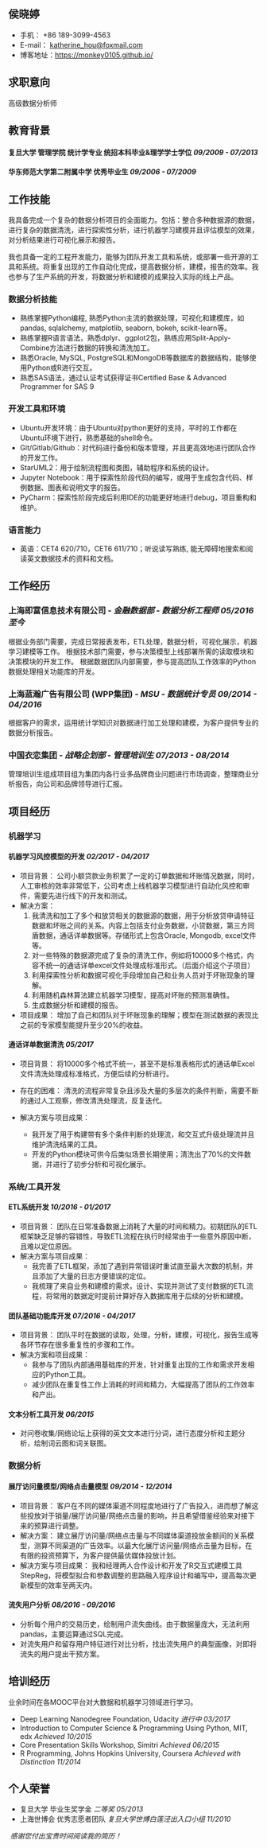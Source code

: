 ## 侯晓婷
* 手机： +86 189-3099-4563
* E-mail： katherine_hou@foxmail.com
* 博客地址：https://monkey0105.github.io/

## 求职意向
高级数据分析师

## 教育背景
#### 复旦大学 管理学院 统计学专业 统招本科毕业&理学学士学位          _09/2009 - 07/2013_
#### 华东师范大学第二附属中学  优秀毕业生            _09/2006 - 07/2009_ 

## 工作技能
我具备完成一个复杂的数据分析项目的全面能力。包括：整合多种数据源的数据，进行复杂的数据清洗，进行探索性分析，进行机器学习建模并且评估模型的效果，对分析结果进行可视化展示和报告。

我也具备一定的工程开发能力，能够为团队开发工具和系统，或部署一些开源的工具和系统。将重复出现的工作自动化完成，提高数据分析，建模，报告的效率。我也参与了生产系统的开发，将数据分析和建模的成果投入实际的线上产品。

### 数据分析技能
* 熟练掌握Python编程, 熟悉Python主流的数据处理，可视化和建模库，如pandas,  sqlalchemy,  matplotlib, seaborn, bokeh,  scikit-learn等。
* 熟练掌握R语言语法，熟悉dplyr、ggplot2包，熟练应用Split-Apply-Combine方法进行数据的转换和清洗加工。
* 熟悉Oracle, MySQL, PostgreSQL和MongoDB等数据库的数据结构，能够使用Python或R进行交互。
* 熟悉SAS语法，通过认证考试获得证书Certified Base & Advanced Programmer for SAS 9

### 开发工具和环境
* Ubuntu开发环境：由于Ubuntu对python更好的支持，平时的工作都在Ubuntu环境下进行，熟悉基础的shell命令。
* Git/Gitlab/Github：对代码进行备份和版本管理，并且更高效地进行团队合作的开发工作。
* StarUML2：用于绘制流程图和类图，辅助程序和系统的设计。
* Jupyter Notebook：用于探索性阶段代码的编写，或用于生成包含代码、样例数据、图表和说明文字的报告。
* PyCharm：探索性阶段完成后利用IDE的功能更好地进行debug，项目重构和维护。

### 语言能力
* 英语：CET4 620/710，CET6 611/710；听说读写熟练, 能无障碍地搜索和阅读英文数据技术的资料和文档。

## 工作经历
### 上海即富信息技术有限公司 - _金融数据部 - 数据分析工程师        05/2016  至今_
根据业务部门需要，完成日常报表发布，ETL处理，数据分析，可视化展示，机器学习建模等工作。
根据技术部门需要，参与决策模型上线部署所需的读取模块和决策模块的开发工作。
根据数据团队内部需要，参与提高团队工作效率的Python数据处理相关功能库的开发。

### 上海蓝瀚广告有限公司 (WPP集团) - _MSU - 数据统计专员       09/2014 - 04/2016_
根据客户的需求，运用统计学知识对数据进行加工处理和建模，为客户提供专业的数据分析报告。

### 中国衣恋集团 - _战略企划部 - 管理培训生         07/2013 - 08/2014_
管理培训⽣组成项⽬组为集团内各⾏业多品牌商业问题进⾏市场调查，整理商业分析报告，向公司和品牌领导进⾏汇报。

## 项目经历
### 机器学习
#### 机器学习风控模型的开发         _02/2017 - 04/2017_
* 项目背景：
  公司小额贷款业务积累了一定的订单数据和坏账情况数据，同时，人工审核的效率非常低下，公司考虑上线机器学习模型进行自动化风控和审件，需要先进行线下的开发和测试。
* 解决方案：
  1. 我清洗和加工了多个和放贷相关的数据源的数据，用于分析放贷申请特征数据和坏账之间的关系。内容上包括支付业务数据，小贷数据，第三方同盾数据，通话详单数据等。存储形式上包含Oracle, Mongodb,  excel文件等。
  2. 对一些特殊的数据源完成了复杂的清洗工作，例如将10000多个格式，内容不统一的通话详单excel文件处理成标准形式。（后面介绍这个子项目）
  3. 利用探索性分析和数据可视化手段增加自己和业务人员对于坏账现象的理解。
  4. 利用随机森林算法建立机器学习模型，提高对坏账的预测准确性。
  5. 生成数据分析和建模的报告。
* 项目成果：
  增加了自己和团队对于坏账现象的理解；模型在测试数据的表现比之前的专家模型能提升至少20%的收益。

#### 通话详单数据清洗             _05/2017_
* 项目背景：
  将10000多个格式不统一，甚至不是标准表格形式的通话单Excel文件清洗处理成标准格式，方便后续的分析进行。

* 存在的困难：
  清洗的流程非常复杂且涉及大量的多层次的条件判断，需要不断的通过人工观察，修改清洗处理流，反复迭代。

* 解决方案与项目成果：
  * 我开发了用于构建带有多个条件判断的处理流，和交互式升级处理流并且维护清洗结果的工具。
  * 开发的Python模块可供今后类似场景长期使用；清洗出了70%的文件数据，并进行了初步分析和可视化展示。

### 系统/工具开发
#### ETL系统开发        _10/2016 - 01/2017_
* 项目背景：
  团队在日常准备数据上消耗了大量的时间和精力。初期团队的ETL框架缺乏足够的容错性，导致ETL流程在执行时经常由于一些意外原因中断，且难以定位原因。
* 解决方案与项目成果：
  * 我完善了ETL框架，添加了遇到异常错误时重试直至最大次数的机制，并且添加了大量的日志方便错误的定位。
  * 我梳理了来自业务和建模的需求，设计、实现并测试了支付数据的ETL流程，将常用的数据定时提前计算好存入数据库用于后续的分析和建模。

#### 团队基础功能库开发         _07/2016 - 04/2017_
* 项目背景：
  团队平时在数据的读取，处理，分析，建模，可视化，报告生成等各环节存在很多重复性的步骤和工作。
* 解决方案和项目成果：
  * 我参与了团队内部通用基础库的开发，针对重复出现的工作和需求开发相应的Python工具。
  * 减少团队在重复性工作上消耗的时间和精力，大幅提高了团队的工作效率和产出。

#### 文本分析工具开发            _06/2015_
* 对问卷收集/网络论坛上获得的英文文本进行分词，进行态度分析和主题分析，绘制词云图和词关联图。

### 数据分析
#### 展厅访问量模型/网络点击量模型         _09/2014 - 12/2014_
* 项目背景：
  客户在不同的媒体渠道不同程度地进行了广告投入，进而想了解这些投放对于销量/展厅访问量/网络点击量的影响，并且希望借鉴经验来对接下来的预算进行调整。
* 解决方案：
  建立展厅访问量/网络点击量与不同媒体渠道投放金额间的关系模型，测算不同渠道的广告效率。以最大化展厅访问量/网络点击量为目标，在有限的投资预算下，为客户提供最优媒体投放计划。
* 解决方案与项目成果：
  我和经理两人合作设计和开发了R交互式建模工具StepReg，将模型拟合和参数调整的思路融入程序设计和编写中，提高每次更新模型的效率至两天内。

#### 流失用户分析         _08/2016 - 09/2016_
* 分析每个用户的交易历史，绘制用户流失曲线。由于数据量庞大，无法利用pandas，主要运算通过SQL完成。
* 对流失用户和留存用户特征进行对比分析，找出流失用户的典型画像，对即将流失的用户提出干预方案。

## 培训经历
业余时间在各MOOC平台对大数据和机器学习领域进行学习。
* Deep Learning Nanodegree Foundation, Udacity      _进行中   03/2017_
* Introduction to Computer Science & Programming Using Python, MIT, edx      _Achieved   10/2015_
* Core Presentation Skills Workshop, Simitri      _Achieved    06/2015_
* R Programming, Johns Hopkins University, Coursera     _Achieved with Distinction    11/2014_

## 个人荣誉
* 复旦大学 毕业生奖学金      _二等奖                 05/2013_
* 上海世博会  优秀志愿者团队      _复旦大学世博白莲泾出入口小组                     11/2010_

​      _感谢您付出宝贵时间阅读我的简历！_